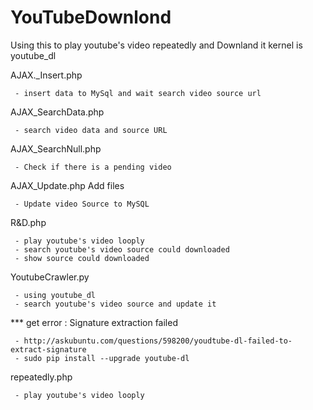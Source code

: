 # YouTubeDownlond
Using this to play youtube's video repeatedly and Downland it
kernel is youtube_dl

AJAX._Insert.php

	 - insert data to MySql and wait search video source url
   
AJAX_SearchData.php	

	 - search video data and source URL
   
AJAX_SearchNull.php	

	 - Check if there is a pending video
   
AJAX_Update.php	Add files 

	 - Update video Source to MySQL 
   
R&D.php	

	 - play youtube's video looply
	 - search youtube's video source could downloaded
	 - show source could downloaded
   
YoutubeCrawler.py

	 - using youtube_dl
	 - search youtube's video source and update it
   *** get error : Signature extraction failed
   	  
	 - http://askubuntu.com/questions/598200/youdtube-dl-failed-to-extract-signature
	 - sudo pip install --upgrade youtube-dl  
   
repeatedly.php

	 - play youtube's video looply
